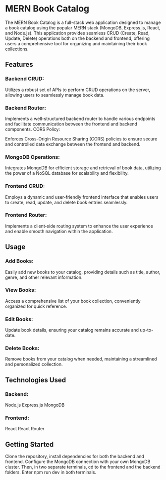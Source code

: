 # MERN Book Catalog

The MERN Book Catalog is a full-stack web application designed to manage a book catalog using the popular MERN stack (MongoDB, Express.js, React, and Node.js). This application provides seamless CRUD (Create, Read, Update, Delete) operations both on the backend and frontend, offering users a comprehensive tool for organizing and maintaining their book collections.

## Features

### Backend CRUD:

Utilizes a robust set of APIs to perform CRUD operations on the server, allowing users to seamlessly manage book data.

### Backend Router:

Implements a well-structured backend router to handle various endpoints and facilitate communication between the frontend and backend components.
CORS Policy:

Enforces Cross-Origin Resource Sharing (CORS) policies to ensure secure and controlled data exchange between the frontend and backend.

### MongoDB Operations:

Integrates MongoDB for efficient storage and retrieval of book data, utilizing the power of a NoSQL database for scalability and flexibility.

### Frontend CRUD:

Employs a dynamic and user-friendly frontend interface that enables users to create, read, update, and delete book entries seamlessly.

### Frontend Router:

Implements a client-side routing system to enhance the user experience and enable smooth navigation within the application.

## Usage

### Add Books:

Easily add new books to your catalog, providing details such as title, author, genre, and other relevant information.

### View Books:

Access a comprehensive list of your book collection, conveniently organized for quick reference.

### Edit Books:

Update book details, ensuring your catalog remains accurate and up-to-date.

### Delete Books:

Remove books from your catalog when needed, maintaining a streamlined and personalized collection.

## Technologies Used

### Backend:

Node.js
Express.js
MongoDB

### Frontend:

React
React Router

## Getting Started

Clone the repository,
install dependencies for both the backend and frontend. Configure the MongoDB connection with your own MongoDB cluster. Then, in two separate terminals, cd to the frontend and the backend folders. Enter npm run dev in both terminals.

